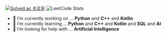 [![Solved.ac 프로필](http://mazassumnida.wtf/api/generate_badge?boj=stardino99)](https://solved.ac/stardino99)
![LeetCode Stats](https://leetcard.jacoblin.cool/stardino99)
- 🔭 I’m currently working on ... **Python** and **C++** and **Kotlin**
- 🌱 I’m currently learning ... **Python** and **C++** and **Kotlin** and **SQL** and **AI**
- 🤔 I’m looking for help with ... **Artificial Intelligence**
  

